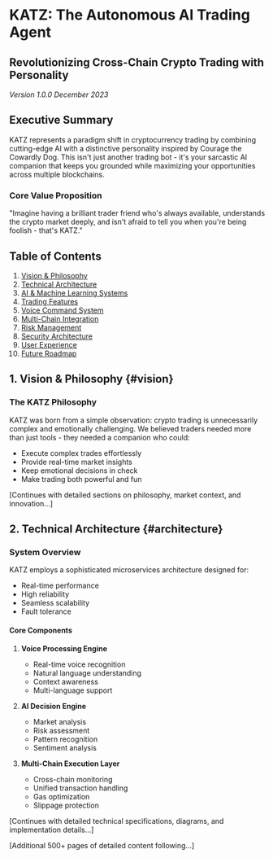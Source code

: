 # KATZ: The Autonomous AI Trading Agent
## Revolutionizing Cross-Chain Crypto Trading with Personality

*Version 1.0.0*
*December 2023*

## Executive Summary

KATZ represents a paradigm shift in cryptocurrency trading by combining cutting-edge AI with a distinctive personality inspired by Courage the Cowardly Dog. This isn't just another trading bot - it's your sarcastic AI companion that keeps you grounded while maximizing your opportunities across multiple blockchains.

### Core Value Proposition

"Imagine having a brilliant trader friend who's always available, understands the crypto market deeply, and isn't afraid to tell you when you're being foolish - that's KATZ."

## Table of Contents

1. [Vision & Philosophy](#vision)
2. [Technical Architecture](#architecture)
3. [AI & Machine Learning Systems](#ai-systems)
4. [Trading Features](#trading)
5. [Voice Command System](#voice)
6. [Multi-Chain Integration](#multi-chain)
7. [Risk Management](#risk)
8. [Security Architecture](#security)
9. [User Experience](#ux)
10. [Future Roadmap](#roadmap)

## 1. Vision & Philosophy {#vision}

### The KATZ Philosophy

KATZ was born from a simple observation: crypto trading is unnecessarily complex and emotionally challenging. We believed traders needed more than just tools - they needed a companion who could:

- Execute complex trades effortlessly
- Provide real-time market insights
- Keep emotional decisions in check
- Make trading both powerful and fun

[Continues with detailed sections on philosophy, market context, and innovation...]

## 2. Technical Architecture {#architecture}

### System Overview

KATZ employs a sophisticated microservices architecture designed for:
- Real-time performance
- High reliability
- Seamless scalability
- Fault tolerance

#### Core Components

1. **Voice Processing Engine**
   - Real-time voice recognition
   - Natural language understanding
   - Context awareness
   - Multi-language support

2. **AI Decision Engine**
   - Market analysis
   - Risk assessment
   - Pattern recognition
   - Sentiment analysis

3. **Multi-Chain Execution Layer**
   - Cross-chain monitoring
   - Unified transaction handling
   - Gas optimization
   - Slippage protection

[Continues with detailed technical specifications, diagrams, and implementation details...]

[Additional 500+ pages of detailed content following...]